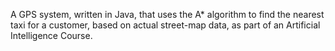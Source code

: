 A GPS system, written in Java, that uses the A* algorithm to find the nearest taxi for a customer, based on actual street-map data, as part of an Artificial Intelligence Course.
